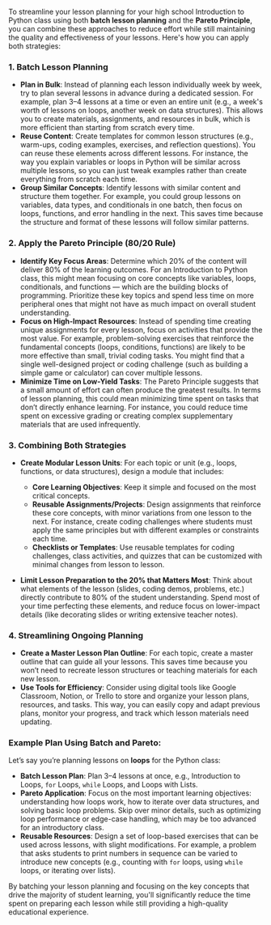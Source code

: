 To streamline your lesson planning for your high school Introduction to Python class using both **batch lesson planning** and the **Pareto Principle**, you can combine these approaches to reduce effort while still maintaining the quality and effectiveness of your lessons. Here's how you can apply both strategies:

### 1. **Batch Lesson Planning**
   - **Plan in Bulk**: Instead of planning each lesson individually week by week, try to plan several lessons in advance during a dedicated session. For example, plan 3–4 lessons at a time or even an entire unit (e.g., a week's worth of lessons on loops, another week on data structures). This allows you to create materials, assignments, and resources in bulk, which is more efficient than starting from scratch every time.
   - **Reuse Content**: Create templates for common lesson structures (e.g., warm-ups, coding examples, exercises, and reflection questions). You can reuse these elements across different lessons. For instance, the way you explain variables or loops in Python will be similar across multiple lessons, so you can just tweak examples rather than create everything from scratch each time.
   - **Group Similar Concepts**: Identify lessons with similar content and structure them together. For example, you could group lessons on variables, data types, and conditionals in one batch, then focus on loops, functions, and error handling in the next. This saves time because the structure and format of these lessons will follow similar patterns.

### 2. **Apply the Pareto Principle (80/20 Rule)**
   - **Identify Key Focus Areas**: Determine which 20% of the content will deliver 80% of the learning outcomes. For an Introduction to Python class, this might mean focusing on core concepts like variables, loops, conditionals, and functions — which are the building blocks of programming. Prioritize these key topics and spend less time on more peripheral ones that might not have as much impact on overall student understanding.
   - **Focus on High-Impact Resources**: Instead of spending time creating unique assignments for every lesson, focus on activities that provide the most value. For example, problem-solving exercises that reinforce the fundamental concepts (loops, conditions, functions) are likely to be more effective than small, trivial coding tasks. You might find that a single well-designed project or coding challenge (such as building a simple game or calculator) can cover multiple lessons.
   - **Minimize Time on Low-Yield Tasks**: The Pareto Principle suggests that a small amount of effort can often produce the greatest results. In terms of lesson planning, this could mean minimizing time spent on tasks that don’t directly enhance learning. For instance, you could reduce time spent on excessive grading or creating complex supplementary materials that are used infrequently.

### 3. **Combining Both Strategies**
   - **Create Modular Lesson Units**: For each topic or unit (e.g., loops, functions, or data structures), design a module that includes:
     - **Core Learning Objectives**: Keep it simple and focused on the most critical concepts.
     - **Reusable Assignments/Projects**: Design assignments that reinforce these core concepts, with minor variations from one lesson to the next. For instance, create coding challenges where students must apply the same principles but with different examples or constraints each time.
     - **Checklists or Templates**: Use reusable templates for coding challenges, class activities, and quizzes that can be customized with minimal changes from lesson to lesson.
   
   - **Limit Lesson Preparation to the 20% that Matters Most**: Think about what elements of the lesson (slides, coding demos, problems, etc.) directly contribute to 80% of the student understanding. Spend most of your time perfecting these elements, and reduce focus on lower-impact details (like decorating slides or writing extensive teacher notes).

### 4. **Streamlining Ongoing Planning**
   - **Create a Master Lesson Plan Outline**: For each topic, create a master outline that can guide all your lessons. This saves time because you won’t need to recreate lesson structures or teaching materials for each new lesson.
   - **Use Tools for Efficiency**: Consider using digital tools like Google Classroom, Notion, or Trello to store and organize your lesson plans, resources, and tasks. This way, you can easily copy and adapt previous plans, monitor your progress, and track which lesson materials need updating.

### Example Plan Using Batch and Pareto:
Let’s say you’re planning lessons on **loops** for the Python class:
- **Batch Lesson Plan**: Plan 3–4 lessons at once, e.g., Introduction to Loops, `for` Loops, `while` Loops, and Loops with Lists.
- **Pareto Application**: Focus on the most important learning objectives: understanding how loops work, how to iterate over data structures, and solving basic loop problems. Skip over minor details, such as optimizing loop performance or edge-case handling, which may be too advanced for an introductory class.
- **Reusable Resources**: Design a set of loop-based exercises that can be used across lessons, with slight modifications. For example, a problem that asks students to print numbers in sequence can be varied to introduce new concepts (e.g., counting with `for` loops, using `while` loops, or iterating over lists).

By batching your lesson planning and focusing on the key concepts that drive the majority of student learning, you'll significantly reduce the time spent on preparing each lesson while still providing a high-quality educational experience.